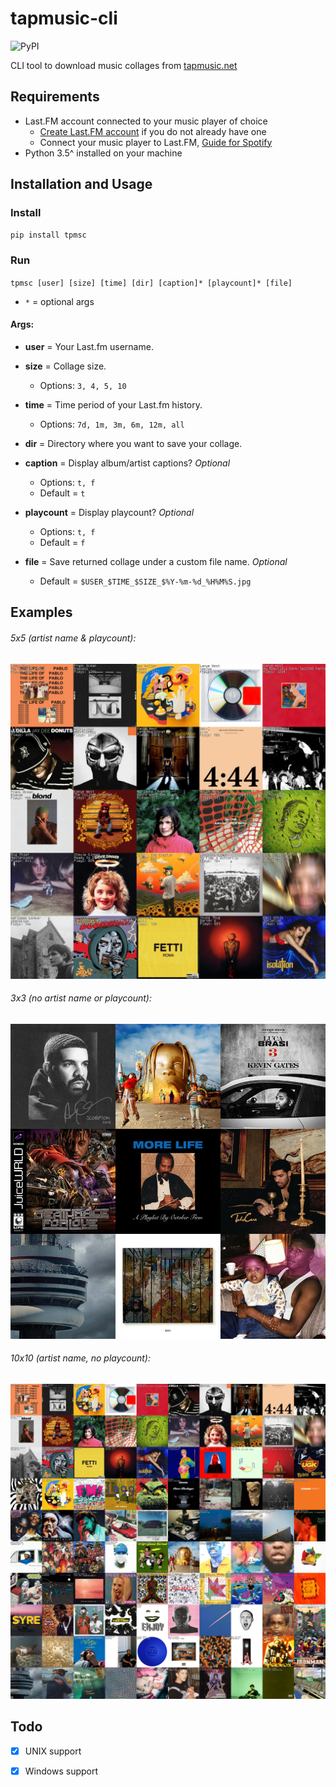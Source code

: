 # tapmusic-cli
![PyPI](https://img.shields.io/pypi/v/tpmsc?color=g)

CLI tool to download music collages from [tapmusic.net](https://tapmusic.net/)

## Requirements

-  Last.FM account connected to your music player of choice
   - [Create Last.FM account](https://www.last.fm/home) if you do not already have one
   - Connect your music player to Last.FM, [Guide for Spotify ](https://community.spotify.com/t5/FAQs/How-can-I-connect-Spotify-to-Last-fm/ta-p/4795301)
-  Python 3.5^ installed on your machine

## Installation and Usage

### Install 
`pip install tpmsc`

### Run 
`tpmsc [user] [size] [time] [dir] [caption]* [playcount]* [file]`
   -  `*` = optional args

#### Args:
   -  **user** = Your Last.fm username.
   
   -  **size** = Collage size.
      -  Options: `3, 4, 5, 10`

   -  **time** = Time period of your Last.fm history.
      -  Options: `7d, 1m, 3m, 6m, 12m, all`
      
   -  **dir** = Directory where you want to save your collage.
         
   -  **caption** = Display album/artist captions? *Optional*
      -  Options: `t, f`
      -  Default = `t`
      
   -  **playcount** = Display playcount? *Optional*
      -  Options: `t, f`
      -  Default = `f`
   
   -  **file** = Save returned collage under a custom file name. *Optional*
      - Default = `$USER_$TIME_$SIZE_$%Y-%m-%d_%H%M%S.jpg`

## Examples
###### 5x5 (artist name & playcount):

![5x5](/images/5x5_playcount.jpg)

###### 3x3 (no artist name or playcount):

![3x3](/images/3x3.jpg)

###### 10x10 (artist name, no playcount):

![10x10](/images/10x10.jpg)

## Todo
- [x] UNIX support

- [x] Windows support